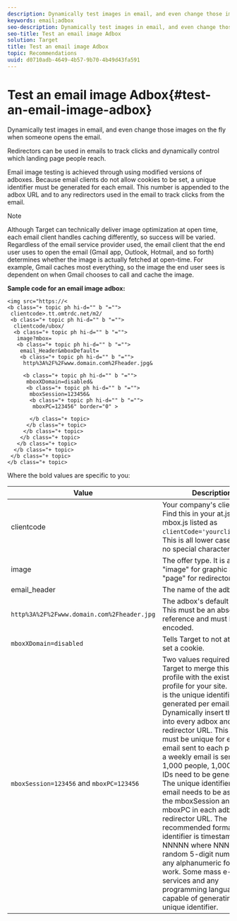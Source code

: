 ```yaml
---
description: Dynamically test images in email, and even change those images on the fly when someone opens the email.
keywords: email;adbox
seo-description: Dynamically test images in email, and even change those images on the fly when someone opens the email.
seo-title: Test an email image Adbox
solution: Target
title: Test an email image Adbox
topic: Recommendations
uuid: d0710adb-4649-4b57-9b70-4b49d43fa591
---
```


# Test an email image Adbox{#test-an-email-image-adbox}

Dynamically test images in email, and even change those images on the fly when someone opens the email.

Redirectors can be used in emails to track clicks and dynamically control which landing page people reach.

Email image testing is achieved through using modified versions of adboxes. Because email clients do not allow cookies to be set, a unique identifier must be generated for each email. This number is appended to the adbox URL and to any redirectors used in the email to track clicks from the email.

>[!NOTE]
>
>Although Target can technically deliver image optimization at open time, each email client handles caching differently, so success will be varied. Regardless of the email service provider used, the email client that the end user uses to open the email (Gmail app, Outlook, Hotmail, and so forth) determines whether the image is actually fetched at open-time. For example, Gmail caches most everything, so the image the end user sees is dependent on when Gmail chooses to call and cache the image.

**Sample code for an email image adbox:**

```
<img src="https://<
<b class="+ topic ph hi-d="" b "="">
 clientcode>.tt.omtrdc.net/m2/​
 <b class="+ topic ph hi-d="" b "="">
  clientcode/ubox/​
  <b class="+ topic ph hi-d="" b "="">
   image?mbox=​
   <b class="+ topic ph hi-d="" b "="">
    email_Header&mboxDefault=​
    <b class="+ topic ph hi-d="" b "="">
     http%3A%2F%2Fwww.domain.com%2Fheader.jpg&​ 
         
     <b class="+ topic ph hi-d="" b "="">
      mboxXDomain=disabled&​
      <b class="+ topic ph hi-d="" b "="">
       mboxSession=123456&​
       <b class="+ topic ph hi-d="" b "="">
        mboxPC=123456" border="0" >

       </b class="+ topic>
      </b class="+ topic>
     </b class="+ topic>
    </b class="+ topic>
   </b class="+ topic>
  </b class="+ topic>
 </b class="+ topic>
</b class="+ topic>
```

Where the bold values are specific to you:

| Value | Description |
|--- |--- |
|clientcode|Your company's client code. Find this in your at.js or mbox.js listed as `clientCode='yourclientcode'`. This is all lower case and has no special characters.|
|image|The offer type. It is always "image" for graphic ads and "page" for redirectors.|
|email_header|The name of the adbox.|
|`http%3A%2F%2Fwww.domain.com%2Fheader.jpg`|The adbox's default content. This must be an absolute reference and must be URL encoded.|
|`mboxXDomain=disabled`|Tells  Target to not attempt to set a cookie.|
|`mboxSession=123456` and `mboxPC=123456`|Two values required by  Target to merge this user's profile with the existing profile for your site. 123456 is the unique identifier generated per email. Dynamically insert this value into every adbox and redirector URL. This number must be unique for each email sent to each person. If a weekly email is sent to 1,000 people, 1,000 unique IDs need to be generated.<br>The unique identifier per email needs to be assigned to the  mboxSession and  mboxPC in each adbox and redirector URL. The recommended format for this identifier is  timestamp-NNNNN where  NNNNN is a random 5-digit number, but any alphanumeric format will work. Some mass e-mail services and any programming language are capable of generating this unique identifier.|